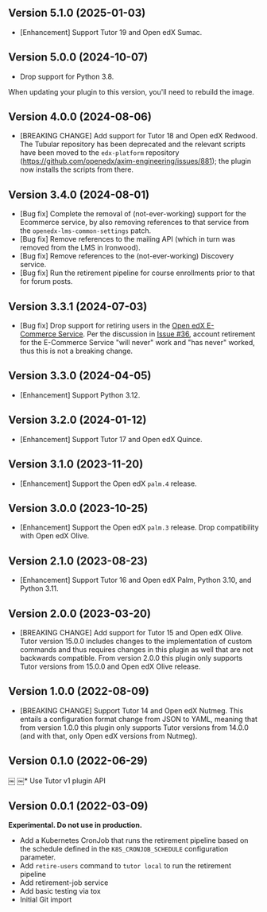 ## Version 5.1.0 (2025-01-03)

* [Enhancement] Support Tutor 19 and Open edX Sumac.

## Version 5.0.0 (2024-10-07)

* Drop support for Python 3.8.

When updating your plugin to this version, you'll need to rebuild the image.

## Version 4.0.0 (2024-08-06)

* [BREAKING CHANGE] Add support for Tutor 18 and Open edX Redwood.
  The Tubular repository has been deprecated and the relevant scripts
  have been moved to the `edx-platform` repository (https://github.com/openedx/axim-engineering/issues/881); the plugin now installs the scripts from there.

## Version 3.4.0 (2024-08-01)

* [Bug fix] Complete the removal of (not-ever-working) support for the Ecommerce service, by also removing references to that service from the `openedx-lms-common-settings` patch.
* [Bug fix] Remove references to the mailing API (which in turn was removed from the LMS in Ironwood).
* [Bug fix] Remove references to the (not-ever-working) Discovery service.
* [Bug fix] Run the retirement pipeline for course enrollments prior to that for forum posts.

## Version 3.3.1 (2024-07-03)

* [Bug fix] Drop support for retiring users in the [Open edX E-Commerce Service](https://github.com/openedx/ecommerce).
  Per the discussion in [Issue #36](https://github.com/hastexo/tutor-contrib-retirement/issues/36), account retirement for the E-Commerce Service "will never" work and "has never" worked, thus this is not a breaking change.

## Version 3.3.0 (2024-04-05)

* [Enhancement] Support Python 3.12.

## Version 3.2.0 (2024-01-12)

* [Enhancement] Support Tutor 17 and Open edX Quince.

## Version 3.1.0 (2023-11-20)

* [Enhancement] Support the Open edX `palm.4` release.

## Version 3.0.0 (2023-10-25)

* [Enhancement] Support the Open edX `palm.3` release. Drop
  compatibility with Open edX Olive.

## Version 2.1.0 (2023-08-23)

* [Enhancement] Support Tutor 16 and Open edX Palm, Python 3.10, and Python 3.11.

## Version 2.0.0 (2023-03-20)

* [BREAKING CHANGE] Add support for Tutor 15 and Open edX Olive.
  Tutor version 15.0.0 includes changes to the implementation of
  custom commands and thus requires changes in this plugin as well
  that are not backwards compatible.
  From version 2.0.0 this plugin only supports Tutor versions
  from 15.0.0 and Open edX Olive release.

## Version 1.0.0 (2022-08-09)

* [BREAKING CHANGE] Support Tutor 14 and Open edX Nutmeg. This entails
  a configuration format change from JSON to YAML, meaning that from
  version 1.0.0 this plugin only supports Tutor versions from 14.0.0
  (and with that, only Open edX versions from Nutmeg).

## Version 0.1.0 (2022-06-29)
￼
￼* Use Tutor v1 plugin API

## Version 0.0.1 (2022-03-09)

**Experimental. Do not use in production.**

* Add a Kubernetes CronJob that runs the retirement pipeline based on
  the schedule defined in the `K8S_CRONJOB_SCHEDULE` configuration
  parameter.
* Add `retire-users` command to `tutor local` to run the retirement pipeline
* Add retirement-job service
* Add basic testing via tox
* Initial Git import
